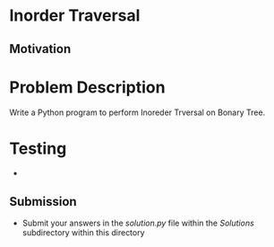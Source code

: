 # Inorder Traversal
## Motivation


# Problem Description
Write a Python program to perform Inoreder Trversal on Bonary Tree.

# Testing
* 

## Submission
* Submit your answers in the *solution.py* file within the *Solutions* subdirectory within this directory
